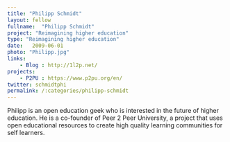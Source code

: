 ```yaml
---
title: "Philipp Schmidt"
layout: fellow
fullname:  "Philipp Schmidt"
project: "Reimagining higher education"
type: "Reimagining higher education"
date:   2009-06-01
photo: "Philipp.jpg"
links:
    - Blog : http://1l2p.net/
projects:
    - P2PU : https://www.p2pu.org/en/
twitter: schmidtphi
permalink: /:categories/philipp-schmidt
---
```

Philipp is an open education geek who is interested in the future of higher education. He is a co-founder of Peer 2 Peer University, a project that uses open educational resources to create high quality learning communities for self learners.
